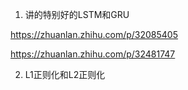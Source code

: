 1. 讲的特别好的LSTM和GRU

https://zhuanlan.zhihu.com/p/32085405

https://zhuanlan.zhihu.com/p/32481747

2. L1正则化和L2正则化

